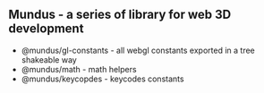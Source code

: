 ## Mundus - a series of library for web 3D development

- @mundus/gl-constants - all webgl constants exported in a tree shakeable way
- @mundus/math - math helpers
- @mundus/keycopdes - keycodes constants
